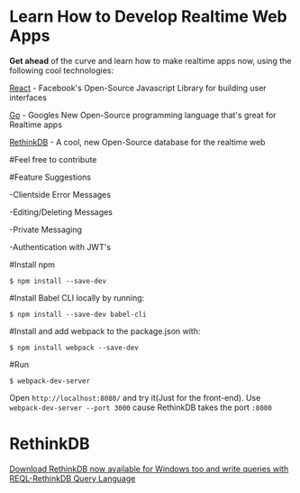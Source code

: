 # Learn How to Develop Realtime Web Apps

**Get ahead** of the curve and learn how to make realtime apps now, using the following cool technologies:

[React](https://facebook.github.io/react/) - Facebook's Open-Source Javascript Library for building user interfaces

[Go](https://golang.org/) - Googles New Open-Source programming language that's great for Realtime apps

[RethinkDB](http://rethinkdb.com/) - A cool, new Open-Source database for the realtime web

#Feel free to contribute

#Feature Suggestions

-Clientside Error Messages

-Editing/Deleting Messages

-Private Messaging

-Authentication with JWT's


#Install npm 

```
$ npm install --save-dev
```

#Install Babel CLI locally by running:

```
$ npm install --save-dev babel-cli
```

#Install and add webpack to the package.json with:

```
$ npm install webpack --save-dev
```

#Run

```
$ webpack-dev-server
```
Open ```http://localhost:8080/``` and try it(Just for the front-end).
Use ``` webpack-dev-server --port 3000 ``` cause RethinkDB takes the port ```:8080```

# RethinkDB

[Download RethinkDB now available for Windows too and write queries with REQL-RethinkDB Query Language](http://rethinkdb.com/docs/)


